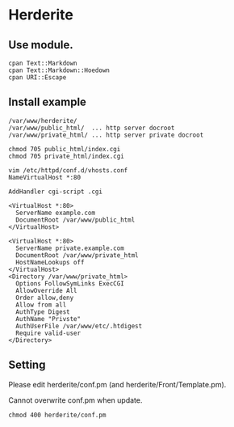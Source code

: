 # Herderite

## Use module.

```
cpan Text::Markdown
cpan Text::Markdown::Hoedown
cpan URI::Escape
```

## Install example

```
/var/www/herderite/
/var/www/public_html/  ... http server docroot
/var/www/private_html/ ... http server private docroot
```

```
chmod 705 public_html/index.cgi
chmod 705 private_html/index.cgi
```

```
vim /etc/httpd/conf.d/vhosts.conf
NameVirtualHost *:80

AddHandler cgi-script .cgi

<VirtualHost *:80>
  ServerName example.com
  DocumentRoot /var/www/public_html
</VirtualHost>

<VirtualHost *:80>
  ServerName private.example.com
  DocumentRoot /var/www/private_html
  HostNameLookups off
</VirtualHost>
<Directory /var/www/private_html>
  Options FollowSymLinks ExecCGI
  AllowOverride All
  Order allow,deny
  Allow from all
  AuthType Digest
  AuthName "Privste"
  AuthUserFile /var/www/etc/.htdigest
  Require valid-user
</Directory>
```

## Setting

Please edit herderite/conf.pm (and herderite/Front/Template.pm).

Cannot overwrite conf.pm when update.

```
chmod 400 herderite/conf.pm
```